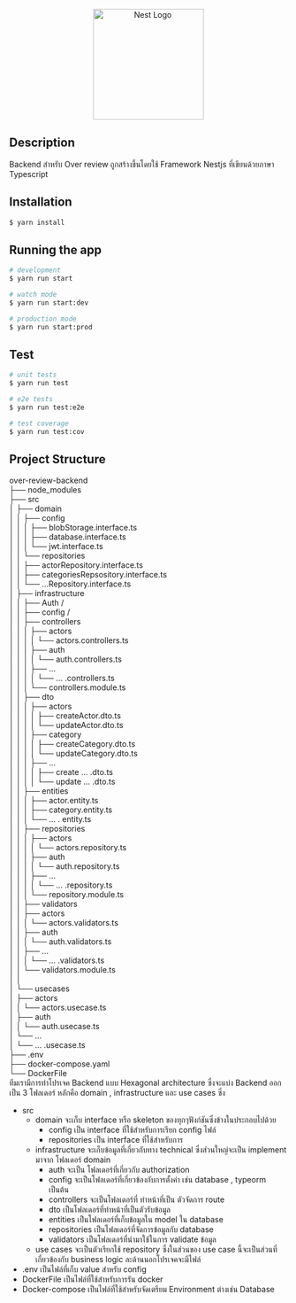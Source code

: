 <p align="center">
  <a href="https://over-review.southeastasia.cloudapp.azure.com/" target="blank"><img src="https://overreview.blob.core.windows.net/upload/Group (1).png" width="200" alt="Nest Logo" /></a>
</p>

## Description

Backend สำหรับ Over review ถูกสร้างขึ้นโดยใช้ Framework Nestjs ที่เขียนด้วยภาษา Typescript

## Installation

```bash
$ yarn install
```

## Running the app

```bash
# development
$ yarn run start

# watch mode
$ yarn run start:dev

# production mode
$ yarn run start:prod
```

## Test

```bash
# unit tests
$ yarn run test

# e2e tests
$ yarn run test:e2e

# test coverage
$ yarn run test:cov
```

## Project Structure

over-review-backend  
├── node_modules\
├── src\
│ ├── domain\
│ │ ├── config\
│ │ │ ├── blobStorage.interface.ts\
│ │ │ ├── database.interface.ts\
│ │ │ └── jwt.interface.ts\
│ │ └── repositories\
│ │ ├── actorRepository.interface.ts\
│ │ ├── categoriesRepsository.interface.ts\
│ │ └── …Repository.interface.ts\
│ ├── infrastructure\
│ │ ├── Auth /\
│ │ ├── config /\
│ │ ├── controllers\
│ │ │ ├── actors\
│ │ │ │ └── actors.controllers.ts\
│ │ │ ├── auth\
│ │ │ │ └── auth.controllers.ts\
│ │ │ ├── …\
│ │ │ │ └── … .controllers.ts\
│ │ │ └── controllers.module.ts\
│ │ ├── dto\
│ │ │ ├── actors\
│ │ │ │ ├── createActor.dto.ts\
│ │ │ │ └── updateActor.dto.ts\
│ │ │ ├── category\
│ │ │ │ ├── createCategory.dto.ts\
│ │ │ │ └── updateCategory.dto.ts\
│ │ │ ├── …\
│ │ │ │ ├── create … .dto.ts\
│ │ │ │ └── update … .dto.ts\
│ │ ├── entities\
│ │ │ ├── actor.entity.ts\
│ │ │ ├── category.entity.ts\
│ │ │ └── … . entity.ts\
│ │ ├── repositories\
│ │ │ ├── actors\
│ │ │ │ └── actors.repository.ts\
│ │ │ ├── auth\
│ │ │ │ └── auth.repository.ts\
│ │ │ ├── …\
│ │ │ │ └── … .repository.ts\
│ │ │ └── repository.module.ts\
│ │ ├── validators\
│ │ ├── actors\
│ │ │ └── actors.validators.ts\
│ │ ├── auth\
│ │ │ └── auth.validators.ts\
│ │ ├── …\
│ │ │ └── … .validators.ts\
│ │ └── validators.module.ts\
│ │\
│ └── usecases\
│ ├── actors\
│ │ └── actors.usecase.ts\
│ ├── auth\
│ │ └── auth.usecase.ts\
│ └── …\
│ └── … .usecase.ts\
├── .env\
├── docker-compose.yaml\
└── DockerFile\
ทีมเรามีการทำโปรเจค Backend แบบ Hexagonal architecture ซึ่งจะแบ่ง Backend ออกเป็น 3 โฟลเดอร์
หลักคือ domain , infrastructure และ use cases ซึ่ง

- src
  - domain จะเก็บ interface หรือ skeleton ของทุกๆฟังก์ชันซึ่งข้างในประกอบไปด้วย
    - config เป็น interface ที่ใช้สำหรับการเรียก config ไฟล์
    - repositories เป็น interface ที่ใช้สำหรับการ
  - infrastructure จะเก็บข้อมูลที่เกี่ยวกับทาง technical ซึ่งส่วนใหญ่จะเป็น implement มาจาก
    โฟลเดอร์ domain
    - auth จะเป็น โฟลเดอร์ที่เกี่ยวกับ authorization
    - config จะเป็นโฟลเดอร์ที่เกี่ยวข้องกับการตั้งค่า เช่น database , typeorm เป็นต้น
    - controllers จะเป็นโฟลเดอร์ที่ ทำหน้าที่เป็น ตัวจัดการ route
    - dto เป็นโฟลเดอร์ที่ทำหน้าที่เป็นตัวรับข้อมูล
    - entities เป็นโฟลเดอร์ที่เก็บข้อมูลใน model ใน database
    - repositories เป็นโฟลเดอร์ที่จัดการข้อมูลกับ database
    - validators เป็นโฟลเดอร์ที่นำมาใช้ในการ validate ข้อมูล
  - use cases จะเป็นตัวเรียกใช้ repository ซึ่งในส่วนของ use case นี้จะเป็นส่วนที่เกี่ยวข้องกับ
    business logic
    ละด้านนอกโปรเจคจะมีไฟล์
- .env เป็นไฟล์ที่เก็บ value สำหรับ config
- DockerFile เป็นไฟล์ที่ใช้สำหรับการรัน docker
- Docker-compose เป็นไฟล์ที่ใช้สำหรับจัดเตรียม Environment ต่างเช่น Database
